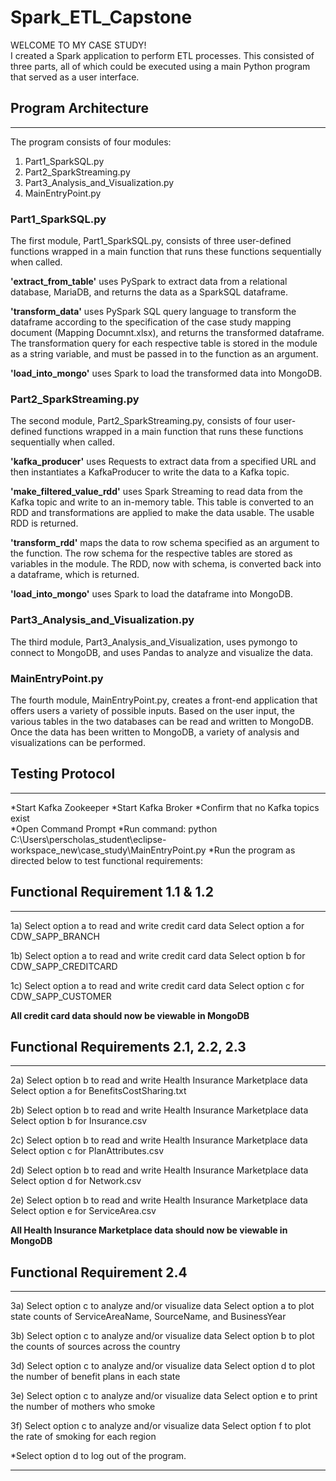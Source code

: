 # Spark_ETL_Capstone
WELCOME TO MY CASE STUDY!     
I created a Spark application to perform ETL processes.
This consisted of three parts, all of which could be executed using a main Python program that served as a user interface.

## Program Architecture
-- -
The program consists of four modules:
1. Part1_SparkSQL.py
2. Part2_SparkStreaming.py
3. Part3_Analysis_and_Visualization.py
4. MainEntryPoint.py

### Part1_SparkSQL.py
The first module, Part1_SparkSQL.py, consists of three user-defined functions wrapped in a main function that runs these functions sequentially when called.

**'extract_from_table'** uses PySpark to extract data from a relational database, MariaDB, and returns the data as a SparkSQL dataframe.

**'transform_data'** uses PySpark SQL query language to transform the dataframe according to the specification of the case study mapping document (Mapping Documnt.xlsx), and returns the transformed dataframe. The transformation query for each respective table is stored in the module as a string variable, and must be passed in to the function as an argument.

**'load_into_mongo'** uses Spark to load the transformed data into MongoDB.

### Part2_SparkStreaming.py
The second module, Part2_SparkStreaming.py, consists of four user-defined functions wrapped in a main function that runs these functions sequentially when called.

**'kafka_producer'** uses Requests to extract data from a specified URL and then instantiates a KafkaProducer to write the data to a Kafka topic.

**'make_filtered_value_rdd'** uses Spark Streaming to read data from the Kafka topic and write to an in-memory table. 
This table is converted to an RDD and transformations are applied to make the data usable. The usable RDD is returned.

**'transform_rdd'** maps the data to row schema specified as an argument to the function. The row schema for the respective tables are stored as variables in the module.
The RDD, now with schema, is converted back into a dataframe, which is returned.

**'load_into_mongo'** uses Spark to load the dataframe into MongoDB.

### Part3_Analysis_and_Visualization.py
The third module, Part3_Analysis_and_Visualization, uses pymongo to connect to MongoDB, and uses Pandas to analyze and visualize the data.

### MainEntryPoint.py
The fourth module, MainEntryPoint.py, creates a front-end application that offers users a variety of possible inputs. Based on the user input, the various tables in the two databases can be read and written to MongoDB.
Once the data has been written to MongoDB, a variety of analysis and visualizations can be performed. 

## Testing Protocol
-- -

*Start Kafka Zookeeper
*Start Kafka Broker
	*Confirm that no Kafka topics exist   
*Open Command Prompt
	*Run command: python C:\Users\perscholas_student\eclipse-workspace_new\case_study\MainEntryPoint.py
*Run the program as directed below to test functional requirements:


## Functional Requirement 1.1 & 1.2 
-- -
1a)
Select option a to read and write credit card data
Select option a for CDW_SAPP_BRANCH

1b)
Select option a to read and write credit card data
Select option b for CDW_SAPP_CREDITCARD

1c)
Select option a to read and write credit card data
Select option c for CDW_SAPP_CUSTOMER

**All credit card data should now be viewable in MongoDB**


## Functional Requirements 2.1, 2.2, 2.3
----------------------- -------------
2a)
Select option b to read and write Health Insurance Marketplace data
Select option a for BenefitsCostSharing.txt

2b)
Select option b to read and write Health Insurance Marketplace data
Select option b for Insurance.csv

2c)
Select option b to read and write Health Insurance Marketplace data
Select option c for PlanAttributes.csv

2d)
Select option b to read and write Health Insurance Marketplace data
Select option d for Network.csv

2e)
Select option b to read and write Health Insurance Marketplace data
Select option e for ServiceArea.csv

**All Health Insurance Marketplace data should now be viewable in MongoDB**


## Functional Requirement 2.4
- - -
3a)
Select option c to analyze and/or visualize data
Select option a to plot state counts of ServiceAreaName, SourceName, and BusinessYear 

3b)
Select option c to analyze and/or visualize data
Select option b to plot the counts of sources across the country  

3d)
Select option c to analyze and/or visualize data
Select option d to plot the number of benefit plans in each state 

3e)
Select option c to analyze and/or visualize data
Select option e to print the number of mothers who smoke

3f)
Select option c to analyze and/or visualize data
Select option f to plot the rate of smoking for each region


*Select option d to log out of the program.

- - -